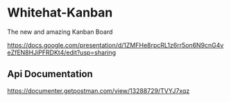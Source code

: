 # Whitehat-Kanban
The new and amazing Kanban Board 

https://docs.google.com/presentation/d/1ZMFHe8rpcRL1z6rr5on6N9cnG4veZfEN8HJiPFRDKt4/edit?usp=sharing


## Api Documentation

https://documenter.getpostman.com/view/13288729/TVYJ7xqz